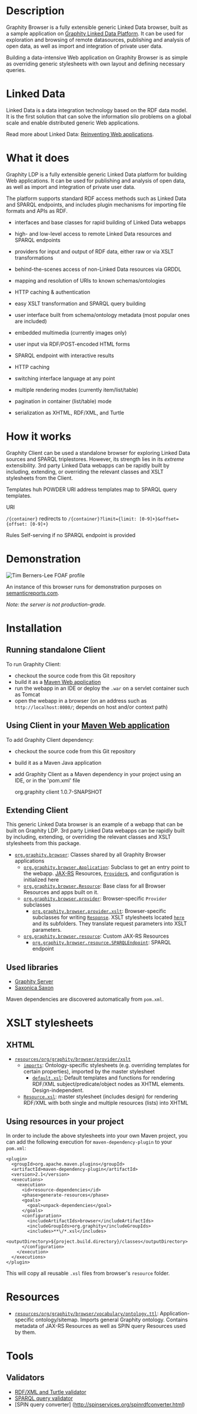 Description
===========

Graphity Browser is a fully extensible generic Linked Data browser, built as a sample application on [Graphity Linked Data Platform](https://github.com/Graphity/graphity-ldp).
It can be used for exploration and browsing of remote datasources, publishing and analysis of open data, as well as import and integration of private user data.

Building a data-intensive Web application on Graphity Browser is as simple as overriding generic stylesheets with own layout and defining necessary queries.

Linked Data
===========

Linked Data is a data integration technology based on the RDF data model. It is the first solution that can solve
the information silo problems on a global scale and enable distributed generic Web applications.

Read more about Linked Data: [Reinventing Web applications](https://github.com/Graphity/graphity-browser/wiki/Reinventing-Web-applications).

What it does
============

Graphity LDP is a fully extensible generic Linked Data platform for building Web applications.
It can be used for publishing and analysis of open data, as well as import and integration of private user data.

The platform supports standard RDF access methods such as Linked Data and SPARQL endpoints, and includes plugin mechanisms for importing file formats and APIs as RDF.

* interfaces and base classes for rapid building of Linked Data webapps
* high- and low-level access to remote Linked Data resources and SPARQL endpoints
* providers for input and output of RDF data, either raw or via XSLT transformations
* behind-the-scenes access of non-Linked Data resources via GRDDL
* mapping and resolution of URIs to known schemas/ontologies
* HTTP caching & authentication
* easy XSLT transformation and SPARQL query building

* user interface built from schema/ontology metadata (most popular ones are included)
* embedded multimedia (currently images only)
* user input via RDF/POST-encoded HTML forms
* SPARQL endpoint with interactive results
* HTTP caching
* switching interface language at any point
* multiple rendering modes (currently item/list/table)
* pagination in container (list/table) mode
* serialization as XHTML, RDF/XML, and Turtle

How it works
============

Graphity Client can be used a standalone browser for exploring Linked Data sources and SPARQL triplestores.
However, its strength lies in its _extreme_ extensibility. 3rd party Linked Data webapps can be rapidly built
by including, extending, or overriding the relevant classes and XSLT stylesheets from the Client.

Templates huh
POWDER
URI address templates map to SPARQL query templates.

URI

`/{container}` redirects to `/{container}?limit={limit: [0-9]+}&offset={offset: [0-9]+}`

Rules
Self-serving if no SPARQL endpoint is provided

Demonstration
=============

![Tim Berners-Lee FOAF profile](http://cloud.github.com/downloads/Graphity/graphity-browser/Graphity%20-%20Tim%20Berners-Lee%20%5Bhttp%20%20%20dbpedia.org%20resource%20Tim_Berners-Lee%20-095011.png)

An instance of this browser runs for demonstration purposes on [semanticreports.com](http://semanticreports.com).

_Note: the server is not production-grade._

Installation
============

Running standalone Client
--------------------------

To run Graphity Client:
* checkout the source code from this Git repository
* build it as a [Maven Web application](http://maven.apache.org/guides/mini/guide-webapp.html)
* run the webapp in an IDE or deploy the `.war` on a servlet container such as Tomcat
* open the webapp in a browser (on an address such as `http://localhost:8080/`; depends on host and/or context path)

Using Client in your [Maven Web application](http://maven.apache.org/guides/mini/guide-webapp.html)
-------------------------------------

To add Graphity Client dependency:
* checkout the source code from this Git repository
* build it as a Maven Java application
* add Graphity Client as a Maven dependency in your project using an IDE, or in the 'pom.xml' file

    <dependency>
	<groupId>org.graphity</groupId>
	<artifactId>client</artifactId>
	<version>1.0.7-SNAPSHOT</version>
    </dependency>

Extending Client
----------------

This generic Linked Data browser is an example of a webapp that can be built on Graphity LDP.
3rd party Linked Data webapps can be rapidly built by including, extending, or overriding the relevant classes and XSLT stylesheets from this package.

* [`org.graphity.browser`](https://github.com/Graphity/graphity-browser/tree/master/src/main/java/org/graphity/browser): Classes shared by all Graphity Browser applications
    * [`org.graphity.browser.Application`](https://github.com/Graphity/graphity-browser/blob/master/src/main/java/org/graphity/browser/Application.java): Subclass to get an entry point to the webapp. [JAX-RS](http://docs.oracle.com/javaee/6/tutorial/doc/giepu.html) Resources, [`Provider`s](http://jackson.codehaus.org/javadoc/jax-rs/1.0/javax/ws/rs/ext/Providers.html), and configuration is initialized here
    * [`org.graphity.browser.Resource`](https://github.com/Graphity/graphity-browser/blob/master/src/main/java/org/graphity/browser/Resource.java): Base class for all Browser Resources and apps built on it.
    * [`org.graphity.browser.provider`](https://github.com/Graphity/graphity-browser/tree/master/src/main/java/org/graphity/browser/provider): Browser-specific `Provider` subclasses
        * [`org.graphity.browser.provider.xslt`](https://github.com/Graphity/graphity-browser/tree/master/src/main/java/org/graphity/browser/provider/xslt): Browser-specific subclasses for writing [`Response`](http://jackson.codehaus.org/javadoc/jax-rs/1.0/javax/ws/rs/core/Response.html). XSLT stylesheets located [`here`](https://github.com/Graphity/graphity-browser/tree/master/src/main/resources/org/graphity/browser/provider/xslt) and its subfolders. They translate request parameters into XSLT parameters.
    * [`org.graphity.browser.resource`](https://github.com/Graphity/graphity-browser/tree/master/src/main/java/org/graphity/browser/resource): Custom JAX-RS Resources
        * [`org.graphity.browser.resource.SPARQLEndpoint`](https://github.com/Graphity/graphity-browser/blob/master/src/main/java/org/graphity/browser/resource/SPARQLEndpoint.java): SPARQL endpoint

Used libraries
--------------

* [Graphity Server](https://github.com/Graphity/graphity-ldp)
* [Saxonica Saxon](http://saxon.sourceforge.net)

Maven dependencies are discovered automatically from `pom.xml`.

XSLT stylesheets
================

XHTML
-----

* [`resources/org/graphity/browser/provider/xslt`](https://github.com/Graphity/graphity-browser/tree/master/src/main/resources/org/graphity/browser/provider/xslt)
    * [`imports`](https://github.com/Graphity/graphity-browser/tree/master/src/main/resources/org/graphity/browser/provider/xslt/imports): Ontology-specific stylesheets (e.g. overriding templates for certain properties), imported by the master stylesheet
        * [`default.xsl`](https://github.com/Graphity/graphity-browser/blob/master/src/main/resources/org/graphity/browser/provider/xslt/imports/default.xsl): Default templates and functions for rendering RDF/XML subject/predicate/object nodes as XHTML elements. Design-independent.
    * [`Resource.xsl`](https://github.com/Graphity/graphity-browser/blob/master/src/main/resources/org/graphity/browser/provider/xslt/Resource.xsl): master stylesheet (includes design) for rendering RDF/XML with both single and multiple resources (lists) into XHTML


Using resources in your project
-------------------------------

In order to include the above stylesheets into your own Maven project, you can add the following execution for `maven-dependency-plugin` to your `pom.xml`:

    <plugin>
      <groupId>org.apache.maven.plugins</groupId>
      <artifactId>maven-dependency-plugin</artifactId>
      <version>2.1</version>
      <executions>
        <execution>
          <id>resource-dependencies</id>
          <phase>generate-resources</phase>
          <goals>
            <goal>unpack-dependencies</goal>
          </goals>
          <configuration>
            <includeArtifactIds>browser</includeArtifactIds>
            <includeGroupIds>org.graphity</includeGroupIds>
            <includes>**\/*.xsl</includes>
            <outputDirectory>${project.build.directory}/classes</outputDirectory>
          </configuration>
        </execution>
      </executions>
    </plugin>

This will copy all reusable `.xsl` files from browser's `resource` folder.

Resources
=========

* [`resources/org/graphity/browser/vocabulary/ontology.ttl`](https://github.com/Graphity/graphity-browser/blob/master/src/main/resources/org/graphity/browser/vocabulary/ontology.ttl): Application-specific ontology/sitemap. Imports general Graphity ontology. Contains metadata of JAX-RS Resources as well as SPIN query Resources used by them.

Tools
=====

Validators
----------

* [RDF/XML and Turtle validator](http://www.rdfabout.com/demo/validator/)
* [SPARQL query validator](http://sparql.org/query-validator.html)
* [SPIN query converter] (http://spinservices.org/spinrdfconverter.html)